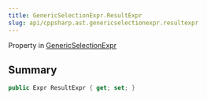 ```yaml
---
title: GenericSelectionExpr.ResultExpr
slug: api/cppsharp.ast.genericselectionexpr.resultexpr
---
```

Property in [GenericSelectionExpr](/api/cppsharp/ast/genericselectionexpr)

## Summary



```csharp
public Expr ResultExpr { get; set; }
```

